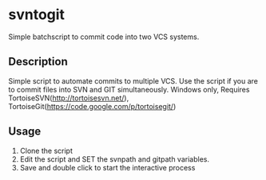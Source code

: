 # svntogit
Simple batchscript to commit code into two VCS systems.

## Description
Simple script to automate commits to multiple VCS. Use the script if you are to commit files into SVN and GIT simultaneously. 
Windows only, Requires TortoiseSVN(http://tortoisesvn.net/), TortoiseGit(https://code.google.com/p/tortoisegit/)

## Usage
1. Clone the script
2. Edit the script and SET the svnpath and gitpath variables. 
3. Save and double click to start the interactive process
